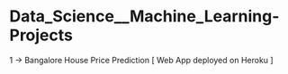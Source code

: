 # Data_Science__Machine_Learning-Projects
1 -> Bangalore House Price Prediction [ Web App deployed on Heroku ]
